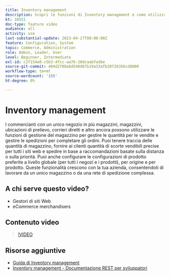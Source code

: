 ```yaml
---
title: Inventory management
description: Scopri le funzioni di Inventory management e come utilizzarle per lavorare da un singolo magazzino o da una rete di spedizione complessa.
kt: 10551
doc-type: feature video
audience: all
activity: use
last-substantial-update: 2023-04-27T00:00:00Z
feature: Configuration, System
topic: Commerce, Administration
role: Admin, Leader, User
level: Beginner, Intermediate
exl-id: c2f154e0-c5b3-4fcc-aa7b-20dcaabfadbe
source-git-commit: 404d2708a6d540d6fb19a33afb20726356cd8000
workflow-type: tm+mt
source-wordcount: '155'
ht-degree: 0%

---
```


# Inventory management

I commercianti con un unico negozio in più magazzini, magazzini, ubicazioni di prelievo, corrieri diretti e altro ancora possono utilizzare le funzioni di gestione del magazzino per gestire le quantità per le vendite e gestire le spedizioni per completare gli ordini. Puoi tenere traccia delle quantità di magazzino, fornire ai clienti quantità di scorte vendibili precise per tutti i siti web e spedire in base a raccomandazioni basate sulla distanza o sulla priorità. Puoi anche configurare le configurazioni di prodotto preferite a livello globale (per tutti i negozi e i prodotti), per origine e per prodotto. Queste funzionalità crescono con la tua azienda, consentendoti di lavorare da un unico magazzino o da una rete di spedizione complessa.

## A chi serve questo video?

- Gestori di siti Web
- eCommerce merchandisers

## Contenuto video

>[!VIDEO](https://video.tv.adobe.com/v/343748?quality=12&learn=on)

## Risorse aggiuntive

- [Guida di Inventory management](https://experienceleague.adobe.com/docs/commerce-admin/inventory/introduction.html)
- [Inventory management - Documentazione REST per sviluppatori](https://developer.adobe.com/commerce/webapi/rest/inventory/)
